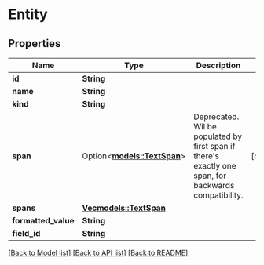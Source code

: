 # Entity

## Properties

Name | Type | Description | Notes
------------ | ------------- | ------------- | -------------
**id** | **String** |  | 
**name** | **String** |  | 
**kind** | **String** |  | 
**span** | Option<[**models::TextSpan**](TextSpan.md)> | Deprecated. Wil be populated by first span if there's exactly one span, for backwards compatibility. | [optional]
**spans** | [**Vec<models::TextSpan>**](TextSpan.md) |  | 
**formatted_value** | **String** |  | 
**field_id** | **String** |  | 

[[Back to Model list]](../README.md#documentation-for-models) [[Back to API list]](../README.md#documentation-for-api-endpoints) [[Back to README]](../README.md)


